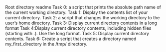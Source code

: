 Root directory readme
Task 0:  a script that prints the absolute path name of the current working directory.
Task 1: Display the contents list of your current directory.
Task 2: a script that changes the working directory to the user’s home directory.
Task 3: Display current directory contents in a long format
Task 4:Display current directory contents, including hidden files (starting with .). Use the long format.
Task 5: Display current directory contents.
Task 6: Create a script that creates a directory named my_first_directory in the /tmp/ directory.
